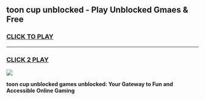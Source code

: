 
## toon cup unblocked - Play Unblocked Gmaes & Free
<h3>
<a href="https://news.freeplayer.one?title=toon_cup_unblocked&ref=16F">CLICK TO PLAY</a></h3>
<hr>

<h3>
<a href="https://news.freeplayer.one?title=toon_cup_unblocked&ref=16F">CLICK 2 PLAY</a>
  
</h3>

<a href="https://news.freeplayer.one?title=toon_cup_unblocked&ref=16F/"><img src="https://clearcache.store/games.png"></a>


**toon cup unblocked games unblocked: Your Gateway to Fun and Accessible Online Gaming**
